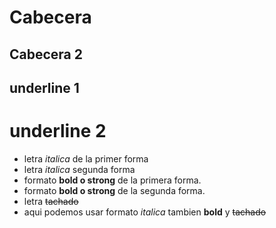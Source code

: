 # Cabecera

## Cabecera 2

## underline 1

# underline 2

- letra _italica_ de la primer forma
- letra _italica_ segunda forma
- formato **bold o strong** de la primera forma.
- formato **bold o strong** de la segunda forma.
- letra ~~tachado~~
- aqui podemos usar formato _italica_ tambien **bold** y ~~tachado~~
